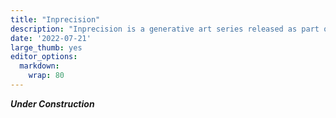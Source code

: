 ```yaml
---
title: "Inprecision"
description: "Inprecision is a generative art series released as part of the Bright Moments London Collection. This page will contain information, background, and updates on the series."
date: '2022-07-21'
large_thumb: yes
editor_options: 
  markdown: 
    wrap: 80
---
```


***Under Construction***
